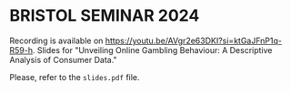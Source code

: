 # BRISTOL SEMINAR 2024

Recording is available on https://youtu.be/AVgr2e63DKI?si=ktGaJFnP1q-R59-h.
Slides for "Unveiling Online Gambling Behaviour: A Descriptive Analysis of Consumer Data."

Please, refer to the `slides.pdf` file.
